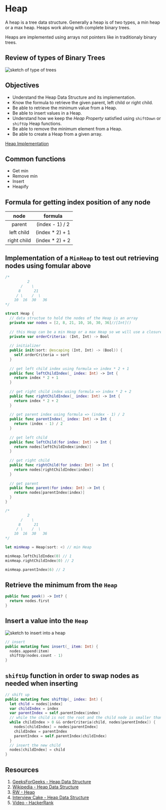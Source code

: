 # Heap

A heap is a tree data structure. Generally a heap is of two types, a min heap or a max heap. Heaps work along with complete binary trees.

Heaps are implemented using arrays not pointers like in traditionaly binary trees.

## Review of types of Binary Trees 

![sketch of type of trees](https://user-images.githubusercontent.com/1819208/102018865-f48b4780-3d3d-11eb-99a5-a648873e4374.jpg)

## Objectives 

* Understand the Heap Data Structure and its implementation. 
* Know the formula to retrieve the given parent, left child or right child. 
* Be able to retrieve the minimum value from a Heap. 
* Be able to insert values in a Heap. 
* Understand how we keep the _Heap Property_ satisfied using `shiftDown` or `shiftUp` Heap functions. 
* Be able to remove the minimum element from a Heap. 
* Be able to create a Heap from a given array. 

[Heap Implementation](https://repl.it/@alexpaul/Heap#main.swift)

## Common functions 

* Get min 
* Remove min 
* Insert 
* Heapify 

## Formula for getting index position of any node 

| node | formula |
|:----:|:----:|
| parent | (index - 1) / 2 |
| left child |  (index * 2) + 1 |
| right child | (index * 2) + 2 |

## Implementation of a `MinHeap` to test out retrieving nodes using fomular above 

```swift 
/*
          2
       /    \
      8      21
     / \    /  \
    10  16  30   36
*/

struct Heap {
  // data structue to hold the nodes of the Heap is an array
  private var nodes = [2, 8, 21, 10, 16, 30, 36]//[Int]()
  
  // this Heap can be a min Heap or a max Heap so we will use a closure to determine Heap type
  private var orderCriteria: (Int, Int) -> Bool
  
  // initializer
  public init(sort: @escaping (Int, Int) -> (Bool)) {
    self.orderCriteria = sort
  }
  
  // get left child index using formula => index * 2 + 1
  public func leftChildIndex(_ index: Int) -> Int {
    return index * 2 + 1
  }
  
  // get right child index using formula => index * 2 + 2
  public func rightChildIndex(_ index: Int) -> Int {
    return index * 2 + 2
  }
  
  // get parent index using formula => (index - 1) / 2
  public func parentIndex(_ index: Int) -> Int {
    return (index - 1) / 2
  }
  
  // get left child
  public func leftChild(for index: Int) -> Int {
    return nodes[leftChildIndex(index)]
  }
  
  // get right child
  public func rightChild(for index: Int) -> Int {
    return nodes[rightChildIndex(index)]
  }
  
  // get parent
  public func parent(for index: Int) -> Int {
    return nodes[parentIndex(index)]
  }
}

/*
          2
       /    \
      8      21
     / \    /  \
    10  16  30   36
*/

let minHeap = Heap(sort: <) // min Heap

minHeap.leftChildIndex(0) // 1
minHeap.rightChildIndex(0) // 2

minHeap.parentIndex(6) // 2
```

## Retrieve the minimum from the `Heap`

```swift 
public func peek() -> Int? {
  return nodes.first
}
```

## Insert a value into the `Heap`

![sketch to insert into a heap](https://user-images.githubusercontent.com/1819208/102020380-e2fa6d80-3d46-11eb-8ea7-3097a3a1d512.jpg)

```swift 
// insert
public mutating func insert(_ item: Int) {
  nodes.append(item)
  shiftUp(nodes.count - 1)
}
``` 

## `shiftUp` function in order to swap nodes as needed when inserting

```swift 
// shift up
public mutating func shiftUp(_ index: Int) {
  let child = nodes[index]
  var childIndex = index
  var parentIndex = self.parentIndex(index)
  // while the child is not the root and the child node is smaller than the parent, continue shifting up
  while childIndex > 0 && orderCriteria(child, nodes[parentIndex]) {
    nodes[childIndex] = nodes[parentIndex]
    childIndex = parentIndex
    parentIndex = self.parentIndex(childIndex)
  }
  // insert the new child
  nodes[childIndex] = child
}
```

## Resources 

1. [GeeksForGeeks - Heap Data Structure](https://www.geeksforgeeks.org/heap-data-structure/)
1. [Wikipedia - Heap Data Structure](https://en.wikipedia.org/wiki/Heap_(data_structure))
1. [RW - Heap](https://github.com/raywenderlich/swift-algorithm-club/blob/master/Heap/Heap.swift)
1. [Interview Cake - Heap Data Structure](https://www.interviewcake.com/concept/java/heap)
1. [Video - HackerRank](https://www.youtube.com/watch?v=t0Cq6tVNRBA)
